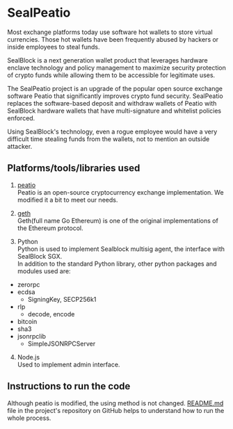 # SealPeatio

Most exchange platforms today use software hot wallets to store virtual currencies. Those hot wallets have been frequently abused by hackers or inside employees to steal funds.

SealBlock is a next generation wallet product that leverages hardware enclave technology and policy management to maximize security protection of crypto funds while allowing them to be accessible for legitimate uses.

The SealPeatio project is an upgrade of the popular open source exchange software Peatio that significantly improves crypto fund security. SealPeatio replaces the software-based deposit and withdraw wallets of Peatio with SealBlock hardware wallets that have multi-signature and whitelist policies enforced.

Using SealBlock's technology, even a rogue employee would have a very difficult time stealing funds from the wallets, not to mention an outside attacker.

## Platforms/tools/libraries used

1. [peatio](https://github.com/InfraexDev/peatio "peatio")  
Peatio is an open-source cryptocurrency exchange implementation. We modified it a bit to meet our needs.

2. [geth](https://geth.ethereum.org/ "geth")  
Geth(full name Go Ethereum) is one of the original implementations of the Ethereum protocol.

3. Python  
Python is used to implement Sealblock multisig agent, the interface with SealBlock SGX.  
In addition to the standard Python library, other python packages and modules used are:  
  * zerorpc
  * ecdsa
    * SigningKey, SECP256k1
  * rlp
    * decode, encode
  * bitcoin
  * sha3
  * jsonrpclib
    * SimpleJSONRPCServer

4. Node.js  
Used to implement admin interface.

## Instructions to run the code

Although peatio is modified, the using method is not changed. [README.md](https://github.com/InfraexDev/peatio/blob/stable/README.md "README.md") file in the project's repository on GitHub helps to understand how to run the whole process.
